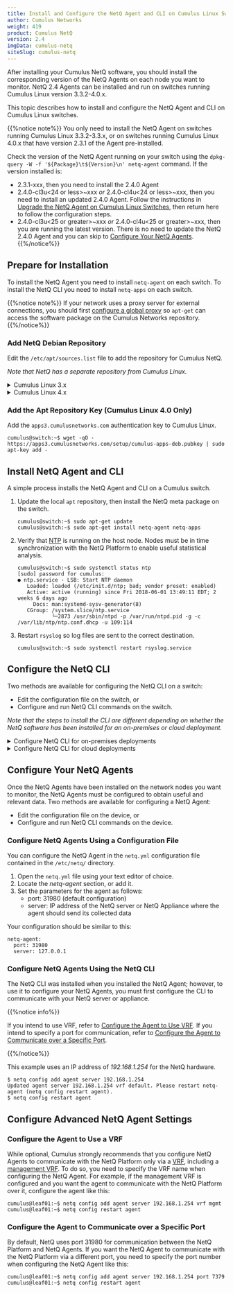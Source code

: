 ```yaml
---
title: Install and Configure the NetQ Agent and CLI on Cumulus Linux Switches
author: Cumulus Networks
weight: 419
product: Cumulus NetQ
version: 2.4
imgData: cumulus-netq
siteSlug: cumulus-netq
---
```

After installing your Cumulus NetQ software, you should install the corresponding version of the NetQ Agents on each node you want to monitor. NetQ 2.4 Agents can be installed and run on switches running Cumulus Linux version 3.3.2-4.0.x.

This topic describes how to install and configure the NetQ Agent and CLI on Cumulus Linux switches.

{{%notice note%}}
You only need to install the NetQ Agent on switches running Cumulus Linux 3.3.2-3.3.x, or on switches running Cumulus Linux 4.0.x that have version 2.3.1 of the Agent pre-installed.

Check the version of the NetQ Agent running on your switch using the `dpkg-query -W -f '${Package}\t${Version}\n' netq-agent` command. If the version installed is:

- 2.3.1-xxx, then you need to install the 2.4.0 Agent
- 2.4.0-cl3u<24 or less>~xxx *or* 2.4.0-cl4u<24 or less>~xxx, then you need to install an updated 2.4.0 Agent. Follow the instructions in [Upgrade the NetQ Agent on Cumulus Linux Switches](../../Upgrade-NetQ/Upgrade-NetQ-Agents-on-Cumulus-Linux-Switches/), then return here to follow the configuration steps.
- 2.4.0-cl3u<25 or greater>~xxx *or* 2.4.0-cl4u<25 or greater>~xxx, then you are running the latest version. There is no need to update the NetQ 2.4.0 Agent and you can skip to [Configure Your NetQ Agents](#configure-your-netq-agents).
{{%/notice%}}

## Prepare for Installation

To install the NetQ Agent you need to install `netq-agent` on each switch. To install the NetQ CLI you need to install `netq-apps` on each switch.

{{%notice note%}}
If your network uses a proxy server for external connections, you should first [configure a global proxy](/cumulus-linux/System-Configuration/Configuring-a-Global-Proxy/) so `apt-get` can access the software package on the Cumulus Networks repository.
{{%/notice%}}

### Add NetQ Debian Repository

Edit the `/etc/apt/sources.list` file to add the repository for Cumulus NetQ.

*Note that NetQ has a separate repository from Cumulus Linux.*

<details><summary>Cumulus Linux 3.x</summary>
```
cumulus@switch:~$ sudo nano /etc/apt/sources.list
...
deb http://apps3.cumulusnetworks.com/repos/deb CumulusLinux-3 netq-2.4
...
```

{{%notice tip%}}
The repository `deb http://apps3.cumulusnetworks.com/repos/deb     CumulusLinux-3 netq-latest` can be used if you want to always retrieve the latest posted version of NetQ.
{{%/notice%}}
</details>

<details><summary>Cumulus Linux 4.x</summary>
```
cumulus@switch:~$ sudo nano /etc/apt/sources.list
...
deb http://apps3.cumulusnetworks.com/repos/deb CumulusLinux-4 netq-2.4
...
```

{{%notice tip%}}
The repository `deb http://apps3.cumulusnetworks.com/repos/deb     CumulusLinux-4 netq-latest` can be used if you want to always retrieve the latest posted version of NetQ.
{{%/notice%}}
</details>

### Add the Apt Repository Key (Cumulus Linux 4.0 Only)

Add the `apps3.cumulusnetworks.com` authentication key to Cumulus Linux.

    cumulus@switch:~$ wget -qO - https://apps3.cumulusnetworks.com/setup/cumulus-apps-deb.pubkey | sudo apt-key add -

## Install NetQ Agent and CLI

A simple process installs the NetQ Agent and CLI on a Cumulus switch.

1.  Update the local `apt` repository, then install the NetQ meta
    package on the switch.

        cumulus@switch:~$ sudo apt-get update
        cumulus@switch:~$ sudo apt-get install netq-agent netq-apps

2.  Verify that [NTP](/cumulus-linux/System-Configuration/Setting-Date-and-Time/)
    is running on the host node. Nodes must be in time synchronization with the
    NetQ Platform to enable useful statistical analysis.

        cumulus@switch:~$ sudo systemctl status ntp
        [sudo] password for cumulus:
        ● ntp.service - LSB: Start NTP daemon
           Loaded: loaded (/etc/init.d/ntp; bad; vendor preset: enabled)
           Active: active (running) since Fri 2018-06-01 13:49:11 EDT; 2 weeks 6 days ago
             Docs: man:systemd-sysv-generator(8)
           CGroup: /system.slice/ntp.service
                   └─2873 /usr/sbin/ntpd -p /var/run/ntpd.pid -g -c /var/lib/ntp/ntp.conf.dhcp -u 109:114

3.  Restart `rsyslog` so log files are sent to the correct destination.

        cumulus@switch:~$ sudo systemctl restart rsyslog.service

<!-- 4. Continue with [Configure Your NetQ Agents](#configure-your-netq-agents). -->

## Configure the NetQ CLI

Two methods are available for configuring the NetQ CLI on a switch:

- Edit the configuration file on the switch, or
- Configure and run NetQ CLI commands on the switch.

*Note that the steps to install the CLI are different depending on whether the NetQ software has been installed for an on-premises or cloud deployment.*

<details><summary>Configure NetQ CLI for on-premises deployments</summary>

Configuring the CLI for *on-premises* deployments requires only two commands:

```
netq config add cli server <ip-address-of-netq-server-or-appliance>
netq config restart cli
```
</details>

<details><summary>Configure NetQ CLI for cloud deployments</summary>

Configuring the CLI for *cloud* deployments also only requires two commands; however, there are a couple of additional options that you can apply:

- In NetQ 2.2.2 and later, if your nodes do not have Internet access, you can use the CLI proxy that is available on the NetQ cloud server or NetQ Cloud Appliance.
- In NetQ 2.2.1 and later, you can:
    - save your access credentials in a file and reference that file here to simplify the configuration commands
    - specify which premises you want to query


<details><summary>For Switches with Internet Access</summary>

Run the following commands, being sure to replace the key values with your generated keys. Refer to [Generate Access Keys](../Prepare-NetQ-Cloud/#generate-access-keys) if needed.

```
$ netq config add cli server api.netq.cumulusnetworks.com access-key <text-access-key> secret-key <text-secret-key> premises <text-premises-name>
Successfully logged into NetQ cloud at api.netq.cumulusnetworks.com:443
Updated cli server api.netq.cumulusnetworks.com vrf default port 443. Please restart netqd (netq config restart cli)

$ netq config restart cli
Restarting NetQ CLI... Success!
```

Or, if you have created a keys file as noted in the installation procedures for the NetQ Cloud server or Appliance, run the following commands. Be sure to include the *full path* the to file.

```
$ netq config add cli server api.netq.cumulusnetworks.com cli-keys-file </full-path/credentials-filename.yml> premises text-premises-name>
Successfully logged into NetQ cloud at api.netq.cumulusnetworks.com:443
Updated cli server api.netq.cumulusnetworks.com vrf default port 443. Please restart netqd (netq config restart cli)

$ netq config restart cli
Restarting NetQ CLI... Success!
```

If you have multiple premises, be sure to include which premises you want to query. Rerun this command to query a different premises.

```
$ netq config add cli server api.netq.cumulusnetworks.com access-key <text-access-key> secret-key <text-secret-key> premises <text-premises-name>
Successfully logged into NetQ cloud at api.netq.cumulusnetworks.com:443
Updated cli server api.netq.cumulusnetworks.com vrf default port 443. Please restart netqd (netq config restart cli)

$ netq config restart cli
Restarting NetQ CLI... Success!
```
</details>

<details><summary>For Switches without Internet Access</summary>

You can use the CLI proxy that is part of the NetQ Cloud Server or Appliance with NetQ 2.2.2 and later to manage CLI access on your nodes. To make use of the proxy, you must point each switch or host to the NetQ Cloud Server or Appliance. Run the following commands, using the IP address of the proxy:

```
$ netq config add cli server <proxy-ip-addr>
Updated cli server <proxy-ip-addr> vrf default port 443. Please restart netqd (netq config restart cli)

$ netq config restart cli
Restarting NetQ CLI... Success!
```
</details>
</details>

## Configure Your NetQ Agents

Once the NetQ Agents have been installed on the network nodes you want
to monitor, the NetQ Agents must be configured to obtain useful and
relevant data. Two methods are available for configuring a NetQ Agent:

- Edit the configuration file on the device, or
- Configure and run NetQ CLI commands on the device.

### Configure NetQ Agents Using a Configuration File

You can configure the NetQ Agent in the `netq.yml` configuration file contained in the `/etc/netq/` directory.

1. Open the `netq.yml` file using your text editor of choice.
2. Locate the *netq-agent* section, or add it.
3. Set the parameters for the agent as follows:
    - port: 31980 (default configuration)
    - server: IP address of the NetQ server or NetQ Appliance where the agent should send its collected data

Your configuration should be similar to this:

```
netq-agent:
  port: 31980
  server: 127.0.0.1
```

### Configure NetQ Agents Using the NetQ CLI

The NetQ CLI was installed when you installed the NetQ Agent; however, to use it to configure your NetQ Agents, you must first configure the CLI to communicate with your NetQ server or appliance.

{{%notice info%}}

If you intend to use VRF, refer to [Configure the Agent to Use VRF](#configure-the-agent-to-use-a-vrf). If you intend to specify a port for communication, refer to [Configure the Agent to Communicate over a Specific Port](#configure-the-agent-to-communicate-over-a-specific-port).

{{%/notice%}}

This example uses an IP address of *192.168.1.254* for the NetQ hardware.

```
$ netq config add agent server 192.168.1.254
Updated agent server 192.168.1.254 vrf default. Please restart netq-agent (netq config restart agent).
$ netq config restart agent
```

## Configure Advanced NetQ Agent Settings

### Configure the Agent to Use a VRF

While optional, Cumulus strongly recommends that you configure NetQ
Agents to communicate with the NetQ Platform only via a
[VRF](/cumulus-linux/Layer-3/Virtual-Routing-and-Forwarding-VRF/), including a
[management VRF](/cumulus-linux/Layer-3/Management-VRF/). To do so, you need to
specify the VRF name when configuring the NetQ Agent. For example, if
the management VRF is configured and you want the agent to communicate
with the NetQ Platform over it, configure the agent like this:

```
cumulus@leaf01:~$ netq config add agent server 192.168.1.254 vrf mgmt
cumulus@leaf01:~$ netq config restart agent
```

### Configure the Agent to Communicate over a Specific Port

By default, NetQ uses port 31980 for communication between the NetQ
Platform and NetQ Agents. If you want the NetQ Agent to communicate with
the NetQ Platform via a different port, you need to specify the port
number when configuring the NetQ Agent like this:

```
cumulus@leaf01:~$ netq config add agent server 192.168.1.254 port 7379
cumulus@leaf01:~$ netq config restart agent
```

<!-- ## Configure Advanced NetQ CLI Settings

proxy -->
